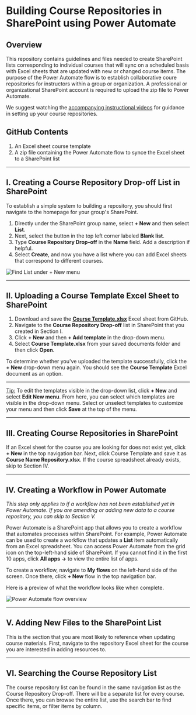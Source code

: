 # Building Course Repositories in SharePoint using Power Automate

## Overview
This repository contains guidelines and files needed to create SharePoint lists corresponding to individual courses that will sync on a scheduled basis with Excel sheets that are updated with new or changed course items. The purpose of the Power Automate flow is to establish collaborative coure repositories for instructors within a group or organization. A professional or organizational SharePoint account is required to upload the zip file to Power Automate.

We suggest watching the [accompanying instructional videos](http://www.google.com) for guidance in setting up your course repositories.

## GitHub Contents
1. An Excel sheet course template
2. A zip file containing the Power Automate flow to synce the Excel sheet to a SharePoint list

___

## I. Creating a Course Repository Drop-off List in SharePoint

To establish a simple system to building a repository, you should first navigate to the homepage for your group's SharePoint. 

1. Directly under the SharePoint group name, select **+ New** and then select **List**.
2. Next, select the button in the top left corner labeled **Blank list**.
3. Type **Course Repository Drop-off** in the **Name** field. Add a description if helpful.
4. Select **Create**, and now you have a list where you can add Excel sheets that correspond to different courses.

<img alt="Find List under + New menu" src="https://user-images.githubusercontent.com/96262719/209174838-4239c1da-4863-4ec5-9e90-8f2fb00a380d.png">

***

## II.	Uploading a Course Template Excel Sheet to SharePoint

1. Download and save the [**Course Template.xlsx**](https://github.com/prosodactyl/course-repository-power-automate/blob/main/Course%20Template.xlsx) Excel sheet from GitHub.
2. Navigate to the **Course Repository Drop-off** list in SharePoint that you created in Section I.
3. Click **+ New** and then **+ Add template** in the drop-down menu.
4. Select **Course Template.xlsx** from your saved documents folder and then click **Open**.

To determine whether you've uploaded the template successfully, click the **+ New** drop-down menu again. You should see the **Course Template** Excel document as an option.

***

<ins>Tip:</ins> To edit the templates visible in the drop-down list, click **+ New** and select **Edit New menu**. From here, you can select which templates are visible in the drop-down menu. Select or unselect templates to customize your menu and then click **Save** at the top of the menu.

***

## III.	Creating Course Repositories in SharePoint

If an Excel sheet for the course you are looking for does not exist yet, click **+ New** in the top navigation bar. Next, click Course Template and save it as **Course Name Repository.xlsx**. If the course spreadsheet already exists, skip to Section IV.
 
***

## IV. Creating a Workflow in Power Automate

*This step only applies to if a workflow has not been established yet in Power Automate. If you are amending or adding new data to a course repository, you can skip to Section V.*

Power Automate is a SharePoint app that allows you to create a workflow that automates processes within SharePoint. For example, Power Automate can be used to create a workflow that updates a **List** item automatically from an Excel spreadsheet. You can access Power Automate from the grid icon on the top-left-hand side of SharePoint. If you cannot find it in the first 10 apps, click **All apps →** to view the entire list of apps.

To create a workflow, navigate to **My flows** on the left-hand side of the screen. Once there, click **+ New** flow in the top navigation bar.

Here is a preview of what the workflow looks like when complete.

![Power Automate flow overview](https://user-images.githubusercontent.com/96262719/209042474-3955b1d2-58ce-4f47-b87b-60a10d6a6e7f.png)

***

## V.	Adding New Files to the SharePoint List
This is the section that you are most likely to reference when updating course materials. First, navigate to the repository Excel sheet for the course you are interested in adding resources to.

***

## VI.	Searching the Course Repository List
The course repository list can be found in the same navigation list as the Course Repository Drop-off. There will be a separate list for every course. Once there, you can browse the entire list, use the search bar to find specific items, or filter items by column. 